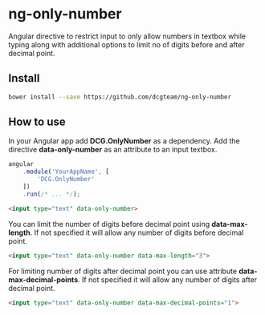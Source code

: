 # ng-only-number

Angular directive to restrict input to only allow numbers in textbox while typing along with additional options to limit no of digits before and after decimal point.

## Install

```bash
bower install --save https://github.com/dcgteam/ng-only-number
```

## How to use

In your Angular app add **DCG.OnlyNumber** as a dependency.
Add the directive **data-only-number** as an attribute to an input textbox.

```javascript
angular
	.module('YourAppName', [
		'DCG.OnlyNumber'
	])
	.run(/* ... */);
```

```html
<input type="text" data-only-number>
```

You can limit the number of digits before decimal point using **data-max-length**. If not specified it will allow any number of digits before decimal point.

```html
<input type="text" data-only-number data-max-length="3">
```

For limiting number of digits after decimal point you can use attribute **data-max-decimal-points**. If not specified it will allow any number of digits after decimal point.

```html
<input type="text" data-only-number data-max-decimal-points="1">
```

